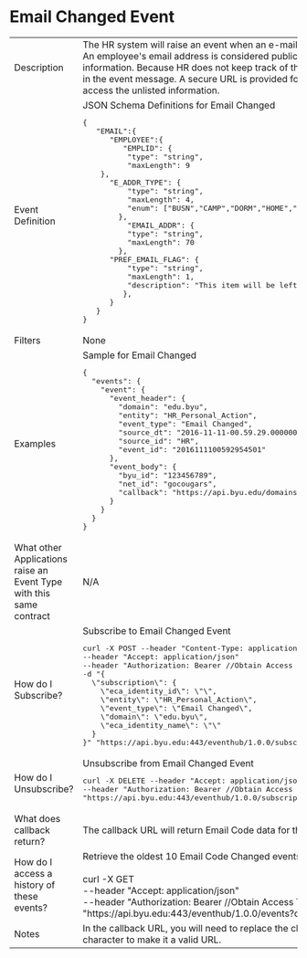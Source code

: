 # Email Changed Event

<table align="center">
    <tr>
        <td>Description</td>
        <td>The HR system will raise an event when an e-mail address is added, changed, or deleted.<br>An employee's email address is considered public data, however individuals may elect to unlist their information. Because HR does not keep track of the unlisted flag, name information is not included in the event message. A secure URL is provided for business applications that are authorized to access the unlisted information.</td>
    </tr>
    <tr>
        <td>Event Definition</td>
    <td>JSON Schema Definitions for Email Changed<br><pre>{   
   "EMAIL":{   
      "EMPLOYEE":{   
         "EMPLID": {
          "type": "string",
          "maxLength": 9
	},
	  "E_ADDR_TYPE": {
          "type": "string",
          "maxLength": 4,
          "enum": ["BUSN","CAMP","DORM","HOME","OTHR"]
        },
          "EMAIL_ADDR": {
          "type": "string",
          "maxLength": 70
        },
	  "PREF_EMAIL_FLAG": {
          "type": "string",
          "maxLength": 1,
          "description": "This item will be left blank if 'unlisted' is to 'Y'."
         },
      }
   }
}</pre></td>
    </tr>
    <tr>
        <td>Filters</td>
        <td>None</td>
    </tr>
    <tr>
        <td>Examples</td>
    <td>Sample for Email Changed<br><pre>{
  "events": {
    "event": {
      "event_header": {
        "domain": "edu.byu",
        "entity": "HR_Personal_Action",
        "event_type": "Email Changed",
        "source_dt": "2016-11-11-00.59.29.000000",
        "source_id": "HR",
        "event_id": "2016111100592954501"
      },
      "event_body": {
        "byu_id": "123456789",
        "net_id": "gocougars",
        "callback": "https://api.byu.edu/domains/erp/hr/email_address/v1?byu_id=123456789"
      }
    }
  }
}</pre></td>
    </tr>
    <tr>
        <td>What other Applications raise an Event Type with this same contract</td>
        <td>N/A</td>
    </tr>
    <tr>
        <td>How do I Subscribe?</td>
    <td>Subscribe to Email Changed Event<br><pre>curl -X POST --header "Content-Type: application/json" 
--header "Accept: application/json" 
--header "Authorization: Bearer //Obtain Access Token in API Store//" 
-d "{
  \"subscription\": {
    \"eca_identity_id\": \"\",
    \"entity\": \"HR_Personal_Action\",
    \"event_type\": \"Email Changed\",
    \"domain\": \"edu.byu\",
    \"eca_identity_name\": \"\"
  }
}" "https://api.byu.edu:443/eventhub/1.0.0/subscriptions"</pre></td>
    </tr>
    <tr>
        <td>How do I Unsubscribe?</td>
    <td>Unsubscribe from Email Changed Event<br><pre>curl -X DELETE --header "Accept: application/json" 
--header "Authorization: Bearer //Obtain Access Token in API Store//" 
"https://api.byu.edu:443/eventhub/1.0.0/subscriptions/edu.byu/HR_Personal_Action/Email%20Changed</pre></td>
    </tr>
    <tr>
        <td>What does callback return?</td>
        <td>The callback URL will return Email Code data for the specified byu_id.</td>
    </tr>
    <tr>
        <td>How do I access a history of these events?</td>
        <td>Retrieve the oldest 10 Email Code Changed events from the Archive<br><br>curl -X GET<br>--header "Accept: application/json" <br>--header "Authorization: Bearer //Obtain Access Token in API Store//" <br>"https://<span></span>api.byu.edu:443/eventhub/1.0.0/events?count=10"</td>
    </tr>
    <tr>
        <td>Notes</td>
        <td>In the callback URL, you will need to replace the characters "%26" with the "&" (ampersand) character to make it a valid URL.</td>
    </tr>
</table>
